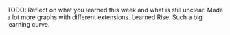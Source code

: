 TODO: Reflect on what you learned this week and what is still unclear.
Made a lot more graphs with different extensions. Learned Rise. Such a big learning curve.
